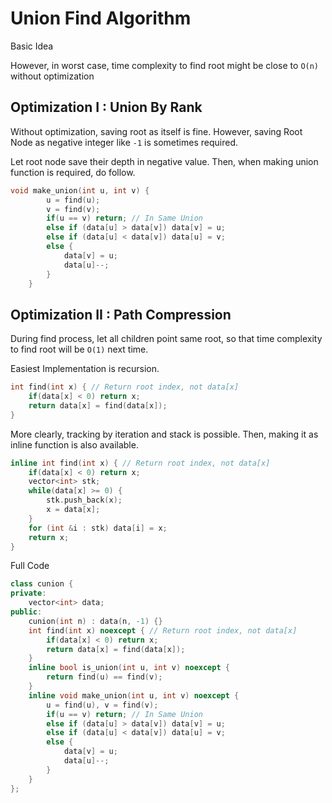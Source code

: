 # Union Find Algorithm 

Basic Idea 

However, in worst case, time complexity to find 
root might be close to `O(n)` without optimization 

## Optimization  I : Union By Rank 

Without optimization, saving root as itself is fine. 
However, saving Root Node as negative integer like `-1` 
is sometimes required. 

Let root node save their depth in negative value. 
Then, when making union function is required, do follow. 

```cpp
void make_union(int u, int v) {
        u = find(u); 
        v = find(v); 
        if(u == v) return; // In Same Union 
        else if (data[u] > data[v]) data[v] = u; 
        else if (data[u] < data[v]) data[u] = v; 
        else {
            data[v] = u; 
            data[u]--; 
        }
    }
```

## Optimization II : Path Compression 

During find process, let all children point same root, 
so that time complexity to find root will be `O(1)` next time. 

Easiest Implementation is recursion. 

```cpp
int find(int x) { // Return root index, not data[x] 
    if(data[x] < 0) return x; 
    return data[x] = find(data[x]); 
}
```

More clearly, tracking by iteration and stack is possible. 
Then, making it as inline function is also available. 

```cpp
inline int find(int x) { // Return root index, not data[x] 
    if(data[x] < 0) return x; 
    vector<int> stk; 
    while(data[x] >= 0) {
        stk.push_back(x); 
        x = data[x]; 
    }
    for (int &i : stk) data[i] = x; 
    return x; 
}
```

Full Code 

```cpp
class cunion {
private:
    vector<int> data;
public:
    cunion(int n) : data(n, -1) {}
    int find(int x) noexcept { // Return root index, not data[x] 
        if(data[x] < 0) return x; 
        return data[x] = find(data[x]); 
    }
    inline bool is_union(int u, int v) noexcept {
        return find(u) == find(v);
    }
    inline void make_union(int u, int v) noexcept {
        u = find(u), v = find(v); 
        if(u == v) return; // In Same Union 
        else if (data[u] > data[v]) data[v] = u; 
        else if (data[u] < data[v]) data[u] = v; 
        else {
            data[v] = u; 
            data[u]--; 
        }
    }
}; 
```
